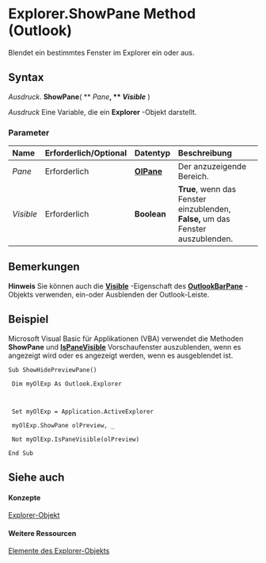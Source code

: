 
# Explorer.ShowPane Method (Outlook)

Blendet ein bestimmtes Fenster im Explorer ein oder aus.


## Syntax

 _Ausdruck_. **ShowPane**( ** _Pane_**, ** _Visible_** )

 _Ausdruck_ Eine Variable, die ein **Explorer** -Objekt darstellt.


### Parameter



|**Name**|**Erforderlich/Optional**|**Datentyp**|**Beschreibung**|
|:-----|:-----|:-----|:-----|
| _Pane_|Erforderlich|**[OlPane](efbdecc7-90ae-65b2-58aa-d323c19b816e.md)**|Der anzuzeigende Bereich.|
| _Visible_|Erforderlich|**Boolean**|**True**, wenn das Fenster einzublenden, **False,** um das Fenster auszublenden.|

## Bemerkungen




 **Hinweis**  Sie können auch die  **[Visible](d9d00e7a-52ef-b481-7a56-729e1ac04534.md)** -Eigenschaft des **[OutlookBarPane](f8e6aa05-7a66-64f2-5a6a-ea639b6bbc59.md)** -Objekts verwenden, ein-oder Ausblenden der Outlook-Leiste.


## Beispiel

Microsoft Visual Basic für Applikationen (VBA) verwendet die Methoden  **ShowPane** und **[IsPaneVisible](d547978a-f6b4-06ea-2358-8b6a81230240.md)** Vorschaufenster auszublenden, wenn es angezeigt wird oder es angezeigt werden, wenn es ausgeblendet ist.


```
Sub ShowHidePreviewPane() 
 
 Dim myOlExp As Outlook.Explorer 
 
 
 
 Set myOlExp = Application.ActiveExplorer 
 
 myOlExp.ShowPane olPreview, _ 
 
 Not myOlExp.IsPaneVisible(olPreview) 
 
End Sub
```


## Siehe auch


#### Konzepte


[Explorer-Objekt](026591e5-049f-503a-4166-34e6dbc225fb.md)
#### Weitere Ressourcen


[Elemente des Explorer-Objekts](http://msdn.microsoft.com/library/4412c507-4dcd-6005-b9c8-11824624250d%28Office.15%29.aspx)